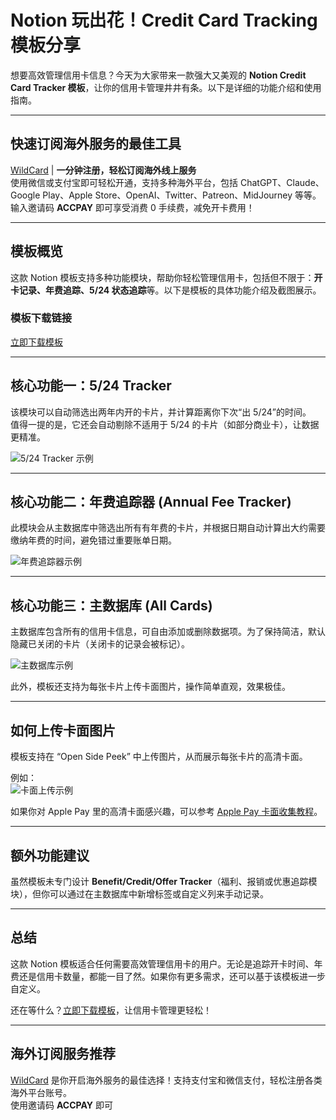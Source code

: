 # Notion 玩出花！Credit Card Tracking 模板分享

想要高效管理信用卡信息？今天为大家带来一款强大又美观的 **Notion Credit Card Tracker 模板**，让你的信用卡管理井井有条。以下是详细的功能介绍和使用指南。

---

## 快速订阅海外服务的最佳工具

[WildCard](https://bit.ly/bewildcard) | **一分钟注册，轻松订阅海外线上服务**  
使用微信或支付宝即可轻松开通，支持多种海外平台，包括 ChatGPT、Claude、Google Play、Apple Store、OpenAI、Twitter、Patreon、MidJourney 等等。输入邀请码 **ACCPAY** 即可享受消费 0 手续费，减免开卡费用！

---

## 模板概览

这款 Notion 模板支持多种功能模块，帮助你轻松管理信用卡，包括但不限于：**开卡记录、年费追踪、5/24 状态追踪**等。以下是模板的具体功能介绍及截图展示。

### 模板下载链接
[立即下载模板](https://cocdeshijie.notion.site/Credit-Card-Tracker-71aeee438386485aaf681eb383507fab?pvs=4)

---

## 核心功能一：5/24 Tracker

该模块可以自动筛选出两年内开的卡片，并计算距离你下次“出 5/24”的时间。  
值得一提的是，它还会自动剔除不适用于 5/24 的卡片（如部分商业卡），让数据更精准。

![5/24 Tracker 示例](https://asset-cdn.uscardforum.com/optimized/3X/1/c/1c4d2a969659e86d0c68b46fc0dda61d2759b8e7_2_285x250.png)

---

## 核心功能二：年费追踪器 (Annual Fee Tracker)

此模块会从主数据库中筛选出所有有年费的卡片，并根据日期自动计算出大约需要缴纳年费的时间，避免错过重要账单日期。

![年费追踪器示例](https://asset-cdn.uscardforum.com/optimized/3X/0/e/0e7c412545ae5050d3cc3e4cc41a0a841a7e15f3_2_345x225.png)

---

## 核心功能三：主数据库 (All Cards)

主数据库包含所有的信用卡信息，可自由添加或删除数据项。为了保持简洁，默认隐藏已关闭的卡片（关闭卡的记录会被标记）。

![主数据库示例](https://asset-cdn.uscardforum.com/optimized/3X/7/6/769296f4e9ed800fb1c66a6e16ebbda711e8374b_2_690x319.png)

此外，模板还支持为每张卡片上传卡面图片，操作简单直观，效果极佳。

---

## 如何上传卡面图片

模板支持在 “Open Side Peek” 中上传图片，从而展示每张卡片的高清卡面。

例如：  
![卡面上传示例](https://asset-cdn.uscardforum.com/optimized/3X/3/b/3b374dfd7ab7d7e5e126f27f1590d6862582db4d_2_311x500.jpeg)

如果你对 Apple Pay 里的高清卡面感兴趣，可以参考 [Apple Pay 卡面收集教程](https://www.uscardforum.com/t/topic/29408)。

---

## 额外功能建议

虽然模板未专门设计 **Benefit/Credit/Offer Tracker**（福利、报销或优惠追踪模块），但你可以通过在主数据库中新增标签或自定义列来手动记录。

---

## 总结

这款 Notion 模板适合任何需要高效管理信用卡的用户。无论是追踪开卡时间、年费还是信用卡数量，都能一目了然。如果你有更多需求，还可以基于该模板进一步自定义。

还在等什么？[立即下载模板](https://cocdeshijie.notion.site/Credit-Card-Tracker-71aeee438386485aaf681eb383507fab?pvs=4)，让信用卡管理更轻松！

---

## 海外订阅服务推荐

[WildCard](https://bit.ly/bewildcard) 是你开启海外服务的最佳选择！支持支付宝和微信支付，轻松注册各类海外平台账号。  
使用邀请码 **ACCPAY** 即可
